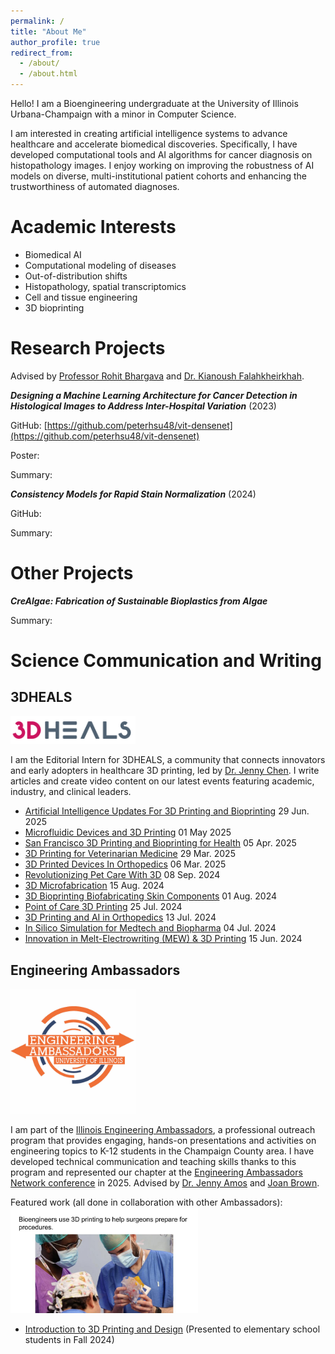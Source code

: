```yaml
---
permalink: /
title: "About Me"
author_profile: true
redirect_from: 
  - /about/
  - /about.html
---
```


Hello! I am a Bioengineering undergraduate at the University of Illinois Urbana-Champaign with a minor in Computer Science.

I am interested in creating artificial intelligence systems to advance healthcare and accelerate biomedical discoveries. Specifically, I have developed computational tools and AI algorithms for cancer diagnosis on histopathology images. I enjoy working on improving the robustness of AI models on diverse, multi-institutional patient cohorts and enhancing the trustworthiness of automated diagnoses.

# Academic Interests
- Biomedical AI
- Computational modeling of diseases
- Out-of-distribution shifts
- Histopathology, spatial transcriptomics
- Cell and tissue engineering
- 3D bioprinting

# Research Projects

Advised by [Professor Rohit Bhargava](https://bioengineering.illinois.edu/people/rxb) and [Dr. Kianoush Falahkheirkhah](https://www.linkedin.com/in/kianoush-falahkheirkhah).

***Designing a Machine Learning Architecture for Cancer Detection in Histological Images to Address Inter-Hospital Variation*** (2023)

GitHub: [https://github.com/peterhsu48/vit-densenet](https://github.com/peterhsu48/vit-densenet)

Poster:

Summary:

***Consistency Models for Rapid Stain Normalization*** (2024)

GitHub:

Summary:


# Other Projects

***CreAlgae: Fabrication of Sustainable Bioplastics from Algae***

Summary:

# Science Communication and Writing

## 3DHEALS

<img src="../images/3dhealslogo.png" alt="drawing" width="200"/>

I am the Editorial Intern for 3DHEALS, a community that connects innovators and early adopters in healthcare 3D printing, led by [Dr. Jenny Chen](https://www.linkedin.com/in/jenzhao). I write articles and create video content on our latest events featuring academic, industry, and clinical leaders.

- [Artificial Intelligence Updates For 3D Printing and Bioprinting](https://3dheals.com/event-recap-artificial-intelligence-updates-for-3d-printing-and-bioprinting/) 29 Jun. 2025 
- [Microfluidic Devices and 3D Printing](https://3dheals.com/event-recap-microfluidic-devices-and-3d-printing/) 01 May 2025 
- [San Francisco 3D Printing and Bioprinting for Health](https://3dheals.com/event-recap-san-francisco-3d-printing-and-bioprinting-for-health/) 05 Apr. 2025
- [3D Printing for Veterinarian Medicine](https://3dheals.com/event-recap-3d-printing-for-veterinarian-medicine/) 29 Mar. 2025
- [3D Printed Devices In Orthopedics](https://3dheals.com/event-recap-3d-printed-devices-in-orthopedics/) 06 Mar. 2025
- [Revolutionizing Pet Care With 3D](https://3dheals.com/event-recap-revolutionizing-pet-care-with-3d/) 08 Sep. 2024
- [3D Microfabrication](https://3dheals.com/event-recap-3d-microfabrication/) 15 Aug. 2024
- [3D Bioprinting Biofabricating Skin Components](https://3dheals.com/event-recap-3d-bioprinting-biofabricating-skin-components/) 01 Aug. 2024
- [Point of Care 3D Printing](https://3dheals.com/event-recap-point-of-care-3d-printing/) 25 Jul. 2024
- [3D Printing and AI in Orthopedics](https://3dheals.com/event-recap-3d-printing-and-ai-in-orthopedics/) 13 Jul. 2024
- [In Silico Simulation for Medtech and Biopharma](https://3dheals.com/event-recap-in-silico-simulation-for-medtech-and-biopharma/) 04 Jul. 2024
- [Innovation in Melt-Electrowriting (MEW) & 3D Printing](https://3dheals.com/event-recap-innovation-in-melt-electrowriting-mew-3d-printing/) 15 Jun. 2024

## Engineering Ambassadors

<img src="../images/ealogo.jpg" alt="drawing" width="200"/>

I am part of the [Illinois Engineering Ambassadors](https://ambassadors.grainger.illinois.edu/), a professional outreach program that provides engaging, hands-on presentations and activities on engineering topics to K-12 students in the Champaign County area. I have developed technical communication and teaching skills thanks to this program and represented our chapter at the [Engineering Ambassadors Network conference](https://www.engineeringambassadorsnetwork.org/) in 2025. Advised by [Dr. Jenny Amos](https://bioengineering.illinois.edu/people/jamos) and [Joan Brown](https://www.linkedin.com/in/joan-brown-73738215a).

Featured work (all done in collaboration with other Ambassadors):
<img src="../images/3dp.jpg" alt="drawing" width="300"/>
- [Introduction to 3D Printing and Design](../files/3DP.pdf) (Presented to elementary school students in Fall 2024)